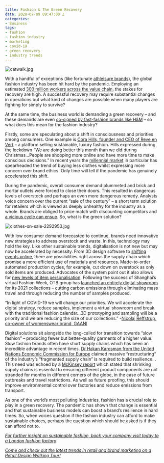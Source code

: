 ```yaml
---
title: Fashion & The Green Recovery
date: 2020-07-09 09:47:00 Z
categories:
- Business
tags:
- fashion
- fashion industry
- marketing
- covid-19
- green recovery
- industry trends
---
```


![catwalk.jpg](/uploads/catwalk.jpg)

With a handful of exceptions (like fortunate [athleisure brands](https://www.wired.com/story/opinion-the-future-of-commerce-belongs-to-the-frictionless/)), the global fashion industry has been hit hard by the pandemic.  Employing an estimated [300 million workers across the value chain](https://www.fibre2fashion.com/news/apparel-news/fashion-industry-employs-300-mn-workers-globally-report-242435-newsdetails.htm), the stakes for recovery are high. A successful recovery may require substantial changes in operations but what kind of changes are possible when many players are fighting for simply to survive?

At the same time, the business world is demanding a green recovery – and these demands are even [co-signed by fast-fashion brands like H&M](https://drive.google.com/file/d/1j54QxE-QjhrEHjGb5LrKsHuDAKvv8LUq/view) – so what does this mean for the fashion industry?

Firstly, some are speculating about a shift in consciousness and priorities among consumers. One example is [Cora Hills, founder and CEO of Reve en Vert](https://www.businessoffashion.com/articles/news-analysis/green-brands-have-a-head-start-on-fashions-post-pandemic-recovery) – a platform selling sustainable, luxury fashion. Hills expressed during the lockdown “We are doing better this month than we did during Christmas…People are shopping more online and have more time to make conscious decisions.” In recent years the [millennial market](https://www.insiderlondon.com/blog/are-you-christmas-shopping-like-a-millenial/) in particular has spearheaded the trend of buying less clothes whilst expressing more concern over brand ethics. Only time will tell if the pandemic has genuinely accelerated this shift.

During the pandemic, overall consumer demand plummeted and brick and mortar outlets were forced to close their doors. This resulted in dangerous levels of overstock and perhaps an even more dangerous remedy. Analysts voice concern over the current “sale of the century” – a short term solution for retailers which is viewed as deeply unhealthy for the industry as a whole. Brands are obliged to price match with discounting competitors and [a vicious cycle can ensue](https://www.drapersonline.com/business-operations/drapers-investigates-the-impact-of-promotions-in-a-pandemic/7040610.article). So, what is the green solution?

![clothes-on-sale-2292953.jpg](/uploads/clothes-on-sale-2292953.jpg)

With low consumer demand forecasted to continue, brands need innovative new strategies to address overstock and waste. In this, technology may hold the key. Like other sustainable trends, digitalisation is not new but may now be accelerated by necessity. From 3D design software to [shifting events online](https://fashionunited.uk/news/fashion/digitised-and-circular-the-future-of-fashion-buying-round-up/2020062449524), there are possibilities right across the supply chain which promise a more efficient use of materials and resources. Made-to-order automated production cycles, for example, cut down on overstock as only sold items are produced. Advocates of the system point out it also allows for [new levels of item personalisation](https://fashionunited.uk/news/fashion/catwalks-trade-fairs-and-fitting-rooms-how-the-fashion-industry-is-going-digital/2020062549537). Following the success of Shanghai’s virtual Fashion Week, OTB group has [launched an entirely digital showroom](https://fashionunited.uk/news/business/otb-launches-hyper-real-digital-showroom/2020062449519) for its 2021 collections – cutting carbon emissions through eliminating mass travel and through reducing the number of samples produced. 

“In light of COVID-19 we will change our priorities. We will accelerate the digital strategy, reduce samples, implement a virtual showroom and break with the traditional fashion calendar…3D prototyping and sampling will be a priority and we are reducing the size of our collections.”
-[Nicolaj Reffstrup, co-owner of womenswear brand, GAANI](https://www.forbes.com/sites/brookerobertsislam/2020/04/21/social-sustainability-overstock-and-greenwashing-how-covid-19-is-changing-the-fashion-industry/#27bd2b9c582d)

Digital solutions sit alongside the long-called for transition towards “slow fashion” – producing fewer but better-quality garments of a higher value. Slow fashion brands often have short supply chains which has been an incredible advantage in recent times. [Dr Hakan Karosman from the United Nations Economic Commission for Europe](https://www.forbes.com/sites/brookerobertsislam/2020/04/21/social-sustainability-overstock-and-greenwashing-how-covid-19-is-changing-the-fashion-industry/#27bd2b9c582d) claimed massive “restructuring” of the industry’s “fragmented supply chain” is required to build resilience. . This need was echoed by a [McKinsey report](https://www.businessoffashion.com/articles/news-analysis/green-brands-have-a-head-start-on-fashions-post-pandemic-recovery) which stated that shrinking supply chains is essential to ensuring different product components are not stranded for months in different corners of the globe, in the case of future outbreaks and travel restrictions. As well as future proofing, this should improve environmental control over factories and reduce emissions from transport.

As one of the world’s most polluting industries, fashion has a crucial role to play in a green recovery. The pandemic has shown that change is essential and that sustainable business models can boost a brand’s resilience in hard times. 
So, when voices question if the fashion industry can afford to make sustainable choices, perhaps the question which should be asked is if they can afford not to. 

[*For further insight on sustainable fashion, book your company visit today to a London fashion factory*](https://www.insiderlondon.com/london/company-visits/) 

[*Come and check out the latest trends in retail and brand marketing on a Retail Design Walking Tour!*](https://www.insiderlondon.com/london/educational-tours/retail-design/)